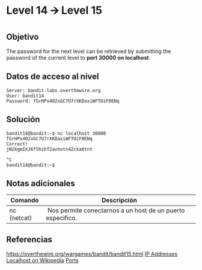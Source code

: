 # Level 14 🡪 Level 15
## Objetivo
The password for the next level can be retrieved by submitting the password of the current level to **port 30000 on localhost**.
## Datos de acceso al nivel
```
Server: bandit.labs.overthewire.org
User: bandit14
Password: fGrHPx402xGC7U7rXKDaxiWFTOiF0ENq
```
## Solución
```
bandit14@bandit:~$ nc localhost 30000
fGrHPx402xGC7U7rXKDaxiWFTOiF0ENq
Correct!
jN2kgmIXJ6fShzhT2avhotn4Zcka6tnt

^C
bandit14@bandit:~$
```
## Notas adicionales
| Comando | Descripción |
|------------------|----------------|
| nc (netcat) | Nos permite conectarnos a un host de un puerto especifico. |
## Referencias
https://overthewire.org/wargames/bandit/bandit15.html
[IP Addresses](http://computer.howstuffworks.com/web-server5.htm)
[Localhost on Wikipedia](https://en.wikipedia.org/wiki/Localhost)
[Ports](http://computer.howstuffworks.com/web-server8.htm)